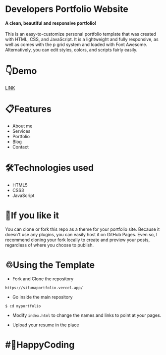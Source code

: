 # Developers Portfolio Website

#### A clean, beautiful and responsive portfolio!

This is an easy-to-customize personal portfolio template that was created with HTML, CSS, and JavaScript. It is a lightweight and fully responsive, as well as comes with the p grid system and loaded with Font Awesome. Alternatively, you can edit styles, colors, and scripts fairly easily.

# 👇Demo

<a href="https://sifunaportfolio.vercel.app/">LINK</a>

# 📋Features

- About me
- Services
- Portfolio
- Blog
- Contact

# 🛠️Technologies used

- HTML5
- CSS3
- JavaScript

# 🤟If you like it

You can clone or fork this repo as a theme for your portfolio site. Because it doesn't use any plugins, you can easily host it on GitHub Pages. Even so, I recommend cloning your fork locally to create and preview your posts, regardless of where you choose to publish.

# ♲Using the Template

- Fork and Clone the repository

```
https://sifunaportfolio.vercel.app/
```

- Go inside the main repository

```
$ cd myportfolio
```

- Modify `index.html` to change the names and links to point at your pages.

- Upload your resume in the place 

# #🚀HappyCoding
